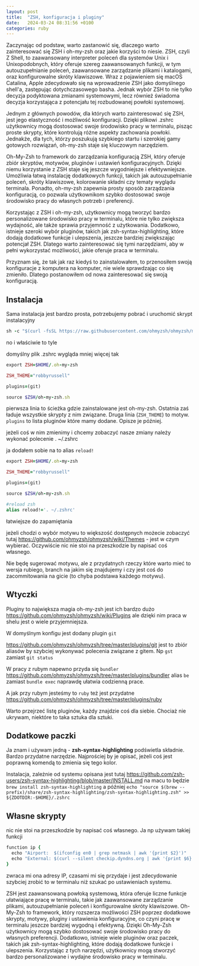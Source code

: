 ```yaml
---
layout: post
title:  "ZSH, konfiguracja i pluginy"
date:   2024-03-24 08:31:56 +0100
categories: ruby
---
```


Zaczynając od podstaw, warto zastanowić się, dlaczego warto zainteresować się ZSH i oh-my-zsh oraz jakie korzyści to niesie. ZSH, czyli Z Shell, to zaawansowany interpreter poleceń dla systemów Unix i Unixopodobnych, który oferuje szereg zaawansowanych funkcji, w tym autouzupełnianie poleceń, zaawansowane zarządzanie plikami i katalogami, oraz konfigurowalne skróty klawiszowe. Wraz z pojawieniem się macOS Catalina, Apple zdecydowało się na wprowadzenie ZSH jako domyślnego shell'a, zastępując dotychczasowego basha. Jednak wybór ZSH to nie tylko decyzja podyktowana zmianami systemowymi, lecz również świadoma decyzja korzystająca z potencjału tej rozbudowanej powłoki systemowej.

Jednym z głównych powodów, dla których warto zainteresować się ZSH, jest jego elastyczność i możliwość konfiguracji. Dzięki plikowi .zshrc użytkownicy mogą dostosować swoje środowisko pracy w terminalu, pisząc proste skrypty, które kontrolują różne aspekty zachowania powłoki. Jednakże, dla tych, którzy poszukują szybkiego startu i szerokiej gamy gotowych rozwiązań, oh-my-zsh staje się kluczowym narzędziem.

Oh-My-Zsh to framework do zarządzania konfiguracją ZSH, który oferuje zbiór skryptów, motywów, pluginów i ustawień konfiguracyjnych. Dzięki niemu korzystanie z ZSH staje się jeszcze wygodniejsze i efektywniejsze. Umożliwia łatwą instalację dodatkowych funkcji, takich jak autouzupełnianie poleceń, skróty klawiszowe, kolorowanie składni czy tematy wyglądu terminala. Ponadto, oh-my-zsh zapewnia prosty sposób zarządzania konfiguracją, co pozwala użytkownikom szybko dostosować swoje środowisko pracy do własnych potrzeb i preferencji.

Korzystając z ZSH i oh-my-zsh, użytkownicy mogą tworzyć bardzo personalizowane środowisko pracy w terminalu, które nie tylko zwiększa wydajność, ale także sprawia przyjemność z użytkowania. Dodatkowo, istnieje szeroki wybór pluginów, takich jak zsh-syntax-highlighting, które dodają dodatkowe funkcje i ulepszenia, jeszcze bardziej zwiększając potencjał ZSH. Dlatego warto zainteresować się tymi narzędziami, aby w pełni wykorzystać możliwości, jakie oferuje praca w terminalu.

Przyznam się, że tak jak raz kiedyś to zainstalowałem, to przenosiłem swoją konfiguracje z komputera na komputer, nie wiele sprawdzając co się zmieniło. Dlatego postanowiłem od nowa zainteresować się swoją konfiguracją.

## Instalacja

Sama instalacja jest bardzo prosta, potrzebujemy pobrać i uruchomić skrypt instalacyjny

```ruby
sh -c "$(curl -fsSL https://raw.githubusercontent.com/ohmyzsh/ohmyzsh/master/tools/install.sh)"

```

no i właściwie to tyle

domyślny plik .zshrc wygląda mniej więcej tak

```ruby
export ZSH=$HOME/.oh-my-zsh

ZSH_THEME="robbyrussell"

plugins=(git)

source $ZSH/oh-my-zsh.sh

```

pierwsza linia to ścieżka gdzie zainstalowane jest oh-my-zsh. Ostatnia zaś ładuje wszystkie skrypty z nim związane. Druga linia (`ZSH_THEME`) to motyw. `plugins` to lista pluginów które mamy dodane. Opisze je później.

jeżeli coś w nim zmienimy i chcemy zobaczyć nasze zmiany należy wykonać polecenie . ~/.zshrc

ja dodałem sobie na to alias `reload!`

```ruby
export ZSH=$HOME/.oh-my-zsh

ZSH_THEME="robbyrussell"

plugins=(git)

source $ZSH/oh-my-zsh.sh

#reload zsh
alias reload!='. ~/.zshrc'
```

łatwiejsze do zapamiętania

jeżeli chodzi o wybór motywu to większość dostępnych możecie zobaczyć tutaj https://github.com/ohmyzsh/ohmyzsh/wiki/Themes - jest w czym wybierać. Oczywiście nic nie stoi na przeszkodzie by napisać coś własnego.

Nie będę sugerować motywu, ale z przydatnych rzeczy które warto mieć to wersja rubiego, branch na jakim się znajdujemy i czy jest coś do zacommitowania na gicie (to chyba podstawa każdego motywu). 

## Wtyczki

Pluginy to największa magia oh-my-zsh jest ich bardzo dużo https://github.com/ohmyzsh/ohmyzsh/wiki/Plugins ale dzięki nim praca w shelu jest o wiele przyjemniejsza.

W domyślnym konfigu jest dodany plugin `git` 

https://github.com/ohmyzsh/ohmyzsh/tree/master/plugins/git jest to zbiór aliasów by szybciej wykonywać polecenia związane z gitem. Np `gst` zamiast `git status`

W pracy z rubym napewno przyda się `bundler` https://github.com/ohmyzsh/ohmyzsh/tree/master/plugins/bundler alias `be` zamiast `bundle exec` naprawdę ułatwia codzienną prace. 

A jak przy rubym jesteśmy to `ruby` też jest przydatne https://github.com/ohmyzsh/ohmyzsh/tree/master/plugins/ruby

Warto przejrzeć listę pluginów, każdy znajdzie coś dla siebie. Chociaż nie ukrywam, niektóre to taka sztuka dla sztuki. 

## Dodatkowe paczki

Ja znam i używam jedną - **zsh-syntax-highlighting** podświetla składnie. Bardzo przydatne narzędzie. Najprościej by je opisać, jeżeli coś jest poprawną komendą to zmienia się tego kolor.

Instalacja, zależnie od systemu opisana jest tutaj https://github.com/zsh-users/zsh-syntax-highlighting/blob/master/INSTALL.md  na macu to będzie `brew install zsh-syntax-highlighting`  a później `echo "source $(brew --prefix)/share/zsh-syntax-highlighting/zsh-syntax-highlighting.zsh" >> ${ZDOTDIR:-$HOME}/.zshrc`

## Własne skrypty

nic nie stoi na przeszkodzie by napisać coś własnego. Ja np używam takiej funkcji

```ruby
function ip {
  echo "Airport:  $(ifconfig en0 | grep netmask | awk '{print $2}')"
  echo "External: $(curl --silent checkip.dyndns.org | awk '{print $6}' | cut -f 1 -d "<")"
}
```

zwraca mi ona adresy IP, czasami mi się przydaje i jest zdecydowanie szybciej zrobić to w terminalu niż szukać po ustawieniach systemu.

ZSH jest zaawansowaną powłoką systemową, która oferuje liczne funkcje ułatwiające pracę w terminalu, takie jak zaawansowane zarządzanie plikami, autouzupełnianie poleceń i konfigurowalne skróty klawiszowe. Oh-My-Zsh to framework, który rozszerza możliwości ZSH poprzez dodatkowe skrypty, motywy, pluginy i ustawienia konfiguracyjne, co czyni pracę w terminalu jeszcze bardziej wygodną i efektywną. Dzięki Oh-My-Zsh użytkownicy mogą szybko dostosować swoje środowisko pracy do własnych preferencji. Dodatkowo, istnieje wiele pluginów oraz paczek, takich jak zsh-syntax-highlighting, które dodają dodatkowe funkcje i ulepszenia. Korzystając z tych narzędzi, użytkownicy mogą stworzyć bardzo personalizowane i wydajne środowisko pracy w terminalu.